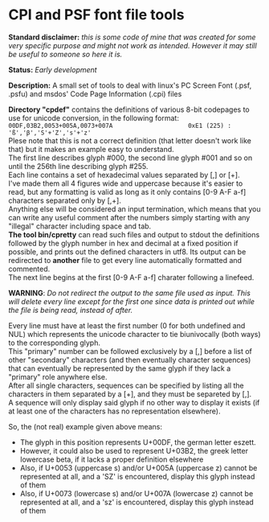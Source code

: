 # CPI and PSF font file tools

**Standard disclaimer:** _this is some code of mine that was created for some very specific purpose and might not work as intended. However it may still be useful to someone so here it is._

**Status:** _Early development_

**Description:** A small set of tools to deal with linux's PC Screen Font (.psf, .psfu) and msdos' Code Page Information (.cpi) files

**Directory "cpdef"** contains the definitions of various 8-bit codepages to use for unicode conversion, in the following format:  
``00DF,03B2,0053+005A,0073+007A                     0xE1 (225) : 'ß','β','S'+'Z','s'+'z'``  
Plese note that this is not a correct definition (that letter doesn't work like that) but it makes an example easy to understand.  
The first line describes glyph #000, the second line glyph #001 and so on until the 256th line describing glyph #255.  
Each line contains a set of hexadecimal values separated by [,] or [+].  
I've made them all 4 figures wide and uppercase because it's easier to read, but any formatting is valid as long as it only contains [0-9 A-F a-f] characters separated only by [,+].  
Anything else will be considered an input termination, which means that you can write any useful comment after the numbers simply starting with any "illegal" character including space and tab.  
**The tool bin/cpretty** can read such files and output to stdout the definitions followed by the glyph number in hex and decimal at a fixed position if possible, and prints out the defined characters in utf8. Its output can be redirected to **another** file to get every line automatically formatted and commented.  
The next line begins at the first [0-9 A-F a-f] charater following a linefeed.

**WARNING**: _Do not redirect the output to the same file used as input. This will delete every line except for the first one since data is printed out while the file is being read, instead of after._

Every line must have at least the first number (0 for both undefined and NUL) which represents the unicode character to tie biunivocally (both ways) to the corresponding glyph.  
This "primary" number can be followed exclusively by a [,] before a list of other "secondary" characters (and then eventually character sequences) that can eventually be represented by the same glyph if they lack a "primary" role anywhere else.  
After all single characters, sequences can be specified by listing all the characters in them separated by a [+], and they must be separeted by [,].  
A sequence will only display said glyph if no other way to display it exists (if at least one of the characters has no representation elsewhere).

So, the (not real) example given above means:  
- The glyph in this position represents U+00DF, the german letter eszett.  
- However, it could also be used to represent U+03B2, the greek letter lowercase beta, if it lacks a proper definition elsewhere  
- Also, if U+0053 (uppercase s) and/or U+005A (uppercase z) cannot be represented at all, and a 'SZ' is encountered, display this glyph instead of them  
- Also, if U+0073 (lowercase s) and/or U+007A (lowercase z) cannot be represented at all, and a 'sz' is encountered, display this glyph instead of them 

